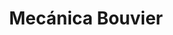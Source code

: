 ---
title: "Mecánica Bouvier"
url: /colonia-del-sacramento/mecanica-bouvier/
shop: Autowerkstatt
---